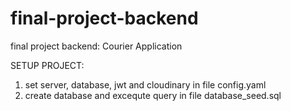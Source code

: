 # final-project-backend

final project backend: Courier Application

SETUP PROJECT:

1. set server, database, jwt and cloudinary in file config.yaml
2. create database and excequte query in file database_seed.sql
